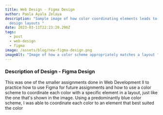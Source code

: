 ```yaml
---
title: Web Design - Figma Design
author: Paola Ayala Zelaya
description: "Sample image of how color coordinating elements leads to clean
  design layouts "
date: 2023-03-11T22:23:20.296Z
tags:
  - post
  - web-design
  - figma
image: /assets/blog/new-figma-design.png
imageAlt: "Image of how a color scheme appropriately matches a layout "
---
```

### D﻿escription of Design - Figma Design

T﻿his was one of the smaller assignments done in Web Development II to practice how to use Figma for future assignments and how to use a color scheme to coordinate each color with a specific element in a layout, just like the one that's shown in the image. Using a predominantly blue color scheme, I was able to coordinate each color to an element that best suited the color